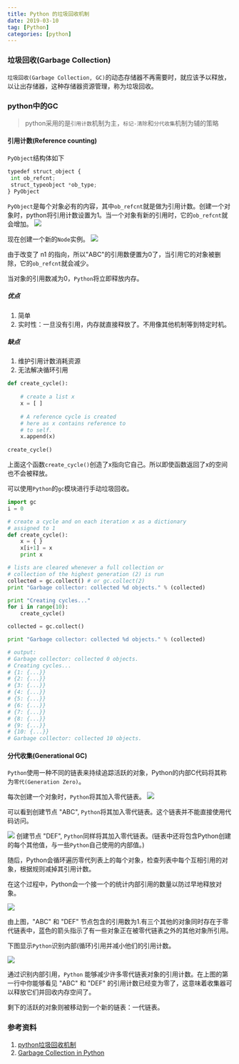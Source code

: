 ```yaml
---
title: Python 的垃圾回收机制
date: 2019-03-10
tag: [Python]
categories: [python]
---
```



### 垃圾回收(Garbage Collection)
`垃圾回收(Garbage Collection, GC)`的动态存储器不再需要时，就应该予以释放，以让出存储器，这种存储器资源管理，称为垃圾回收。

<!--more-->

### python中的GC
> python采用的是`引用计数`机制为主，`标记-清除`和`分代收集`机制为辅的策略

#### 引用计数(Reference counting)

`PyObject`结构体如下

```python
typedef struct_object {
 int ob_refcnt;
 struct_typeobject *ob_type;
} PyObject
```

`PyObject`是每个对象必有的内容，其中`ob_refcnt`就是做为引用计数。创建一个对象时，python将引用计数设置为1。当一个对象有新的引用时，它的`ob_refcnt`就会增加。
![](/images/gc/1.jpg)

现在创建一个新的`Node`实例。
![](/images/gc/2.jpg)

由于改变了 n1 的指向，所以"ABC"的引用数便置为0了，当引用它的对象被删除，它的`ob_refcnt`就会减少。

当对象的引用数减为0，`Python`将立即释放内存。


##### 优点

1. 简单
2. 实时性：一旦没有引用，内存就直接释放了。不用像其他机制等到特定时机。


##### 缺点
1. 维护引用计数消耗资源
2. 无法解决循环引用
```python
def create_cycle(): 
  
    # create a list x 
    x = [ ] 
  
    # A reference cycle is created 
    # here as x contains reference to 
    # to self. 
    x.append(x) 
   
create_cycle() 
```
上面这个函数`create_cycle()`创造了x指向它自己。所以即使函数返回了x的空间也不会被释放。


可以使用`Python`的`gc`模块进行手动垃圾回收。
```python
import gc 
i = 0

# create a cycle and on each iteration x as a dictionary 
# assigned to 1 
def create_cycle(): 
	x = { } 
	x[i+1] = x 
	print x 

# lists are cleared whenever a full collection or 
# collection of the highest generation (2) is run 
collected = gc.collect() # or gc.collect(2) 
print "Garbage collector: collected %d objects." % (collected) 

print "Creating cycles..."
for i in range(10): 
	create_cycle() 

collected = gc.collect() 

print "Garbage collector: collected %d objects." % (collected) 

# output:
# Garbage collector: collected 0 objects.
# Creating cycles...
# {1: {...}}
# {2: {...}}
# {3: {...}}
# {4: {...}}
# {5: {...}}
# {6: {...}}
# {7: {...}}
# {8: {...}}
# {9: {...}}
# {10: {...}}
# Garbage collector: collected 10 objects.
```

#### 分代收集(Generational GC)

`Python`使用一种不同的链表来持续追踪活跃的对象，Python的内部C代码将其称为`零代(Generation Zero)`。

每次创建一个对象时，`Python`将其加入零代链表。
![](/images/gc/3.jpg)

可以看到创建节点 "ABC", `Python`将其加入零代链表。这个链表并不能直接使用代码访问。

![](/images/gc/4.jpg)
创建节点 "DEF", `Python`同样将其加入零代链表。(链表中还将包含Python创建的每个其他值，与一些`Python`自己使用的内部值。)


随后，Python会循环遍历零代列表上的每个对象，检查列表中每个互相引用的对象，根据规则减掉其引用计数。


在这个过程中，Python会一个接一个的统计内部引用的数量以防过早地释放对象。

![](/images/gc/5.jpg)

由上图，"ABC" 和 "DEF" 节点包含的引用数为1.有三个其他的对象同时存在于零代链表中，蓝色的箭头指示了有一些对象正在被零代链表之外的其他对象所引用。

下图显示`Python`识别内部(循环)引用并减小他们的引用计数。

![](/images/gc/6.jpg)

通过识别内部引用，`Python` 能够减少许多零代链表对象的引用计数。在上图的第一行中你能够看见 "ABC" 和 "DEF" 的引用计数已经变为零了，这意味着收集器可以释放它们并回收内存空间了。

剩下的活跃的对象则被移动到一个新的链表：一代链表。


### 参考资料
1. [python垃圾回收机制](https://my.oschina.net/hebianxizao/blog/57367?fromerr=KJozamtm)
2. [Garbage Collection in Python](https://www.geeksforgeeks.org/garbage-collection-python/)